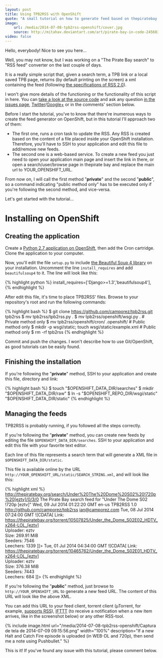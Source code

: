 ```yaml
---
layout: post
title: Using TPB2RSS with OpenShift
quote: "A small tutorial on how to generate feed based on thepiratebay.se searches using TPB2RSS (a.k.a. my new python project)"
image:
    url: /media/2014-07-08-tpb2rss-openshift/cover.jpg
    source: http://mitahav.deviantart.com/art/pirate-bay-in-code-245603343
video: false
---
```


Hello, everybody! Nice to see you here...

Well, you may not know, but I was working on a "The Pirate Bay search" to "RSS feed" converter on the last couple of days.

It is a really simple script that, given a search term, a TPB link or a local saved TPB page, returns (by default printing on the screen) a xml containing the feed (following [the specifications of RSS 2.0](http://cyber.law.harvard.edu/rss/rss.html)).

I won't give more details of the functioning or the functionality of this script in here. You can [take a look at the source code](https://github.com/camporez/tpb2rss/blob/master/tpb2rss.py) and ask any question [in the issues page](https://github.com/camporez/tpb2rss/issues), [Twitter](http://twitter.com/iancamporez)/[Google+](http://google.com/+IanCamporezBrunelli) or in the comments' section below.

Before I start the tutorial, you've to know that there're inumerous ways to create the feed generator on OpenShift, but in this tutorial I'll approach two of them:

- The first one, runs a cron task to update the RSS. Any RSS is created based on the content of a file placed inside your OpenShift installation. Therefore, you'll have to SSH to your application and edit this file to add/remove new feeds.
- The second one is a web-based service. To create a new feed you just need to open your application main page and insert the link in there, or open a search/user/browse page in thepirate bay and replace the main url to YOUR_OPENSHIFT_URL.

From now on, I will call the first method "**private**" and the second "**public**", so a command indicating "public method only" has to be executed only if you're following the second method, and vice-versa.

Let's get started with the tutorial...

# Installing on OpenShift

## Creating the application

Create a [Python 2.7 application on OpenShift](https://openshift.redhat.com/app/console/application_type/cart!python-2.7), then add the Cron cartridge. Clone the application to your computer.

Now, you'll edit the file `setup.py` to include [the Beautiful Soup 4 library](http://www.crummy.com/software/BeautifulSoup/) on your installation. Uncomment the line `install_requires` and add `beautifulsoup4` to it. The line will look like this:

{% highlight python %}
      install_requires=['Django>=1.3','beautifulsoup4'],
{% endhighlight %}

After edit this file, it's time to place TPB2RSS' files. Browse to your repository's root and run the following commands:

{% highlight bash %}
$ git clone https://github.com/camporez/tpb2rss.git tpb2rss
$ mv tpb2rss/tpb2rss.py .
$ mv tpb2rss/openshift/wsgi.py . # Private method only
$ mv tpb2rss/openshift/cron/ .openshift/ # Public method only
$ mkdir -p wsgi/static; touch wsgi/static/example.xml # Public method only
$ rm -rf tpb2rss
{% endhighlight %}

Commit and push the changes. I won't describe how to use Git/OpenShift, as good tutorials can be easily found.

## Finishing the installation

If you're following the "**private**" method, SSH to your application and create this file, directory and link:

{% highlight bash %}
$ touch "$OPENSHIFT_DATA_DIR/searches"
$ mkdir "$OPENSHIFT_DATA_DIR/raw"
$ ln -s "$OPENSHIFT_REPO_DIR/wsgi/static" "$OPENSHIFT_DATA_DIR/static"
{% endhighlight %}

## Managing the feeds

TPB2RSS is probably running, if you followed all the steps correctly.

If you're following the "**private**" method, you can create new feeds by editing the file `$OPENSHIFT_DATA_DIR/searches`. SSH to your application and edit this file with your favorite text editor.

Each line of this file represents a search term that will generate a XML file in `$OPENSHIFT_DATA_DIR/static`.

This file is available online by the URL `http://YOUR_OPENSHIFT_URL/static/SEARCH_STRING.xml`, and will look like this:

{% highlight xml %}
<rss version="2.0">
	<channel>
		<title>TPB2RSS: Under The Dome S02 !720p [eztv]</title>
		<link>http://thepiratebay.org/search/Under%20The%20Dome%20S02%20!720p%20[eztv]/0/3/0</link>
		<description>The Pirate Bay search feed for "Under The Dome S02 !720p [eztv]"</description>
		<lastBuildDate>Wed, 09 Jul 2014 01:22:20 GMT</lastBuildDate>
		<language>en-us</language>
		<generator>TPB2RSS 1.0</generator>
		<docs>http://github.com/camporez/tpb2rss</docs>
		<webMaster>ian@camporez.com</webMaster>
			<item>
				<title>Under the Dome S02E02 HDTV x264-LOL [eztv]</title>
				<link><![CDATA[ magnet:?xt=urn:btih:9759f086c714589f9d75ad04800cf99ce2bd9b19&amp;dn=Under+the+Dome+S02E02+HDTV+x264-LOL+%5Beztv%5D&amp;tr=udp%3A%2F%2Ftracker.openbittorrent.com%3A80&amp;tr=udp%3A%2F%2Ftracker.publicbt.com%3A80&amp;tr=udp%3A%2F%2Ftracker.istole.it%3A6969&amp;tr=udp%3A%2F%2Fopen.demonii.com%3A1337 ]]></link>
				<pubDate>Tue, 08 Jul 2014 07:24:00 GMT</pubDate>
				<description>![CDATA[ Link: https://thepiratebay.org/torrent/10507825/Under_the_Dome_S02E02_HDTV_x264-LOL_[eztv]<br>Uploader: eztv<br>Size: 269.91 MiB<br>Seeders: 7546<br>Leechers: 1339 ]]></description>
			</item>
			<item>
				<title>Under the Dome S02E01 HDTV x264-LOL [eztv]</title>
				<link><![CDATA[ magnet:?xt=urn:btih:97b265826f18f6183d12257d26d7948092c43bb0&amp;dn=Under+the+Dome+S02E01+HDTV+x264-LOL+%5Beztv%5D&amp;tr=udp%3A%2F%2Ftracker.openbittorrent.com%3A80&amp;tr=udp%3A%2F%2Ftracker.publicbt.com%3A80&amp;tr=udp%3A%2F%2Ftracker.istole.it%3A6969&amp;tr=udp%3A%2F%2Fopen.demonii.com%3A1337 ]]></link>
				<pubDate>Tue, 01 Jul 2014 04:34:00 GMT</pubDate>
				<description>![CDATA[ Link: https://thepiratebay.org/torrent/10465762/Under_the_Dome_S02E01_HDTV_x264-LOL_[eztv]<br>Uploader: eztv<br>Size: 376.38 MiB<br>Seeders: 7443<br>Leechers: 684 ]]></description>
			</item>
	</channel>
</rss>
{% endhighlight %}

If you're following the "**public**" method, just browse to `http://YOUR_OPENSHIFT_URL` to generate a new feed URL. The content of this URL will look like the above XML.

You can add this URL to your feed client, torrent client (µTorrent, for example, [supports RSS](http://www.utorrent.com/intl/en/help/guides/rss)), [IFTTT](https://ifttt.com) (to receive a notification when a new item arrives, like in the screenshot below) or any other RSS-tool.

{% include image.html url="/media/2014-07-08-tpb2rss-openshift/Captura de tela de 2014-07-09 09:15:56.png" width="100%" description="If a new Halt and Catch Fire episode is uploaded (in WEB-DL and 720p), then send me a note using Pushbullet." %}

This is it! If you've found any issue with this tutorial, please comment below.
